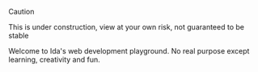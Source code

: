 > [!CAUTION]
> This is under construction, view at your own risk, not guaranteed to be stable

Welcome to Ida's web development playground. No real purpose except learning, creativity and fun.